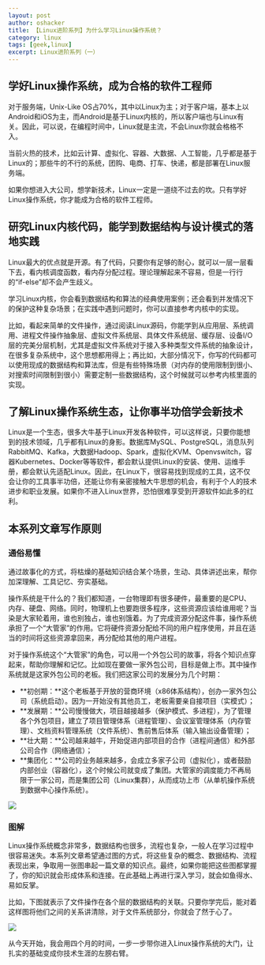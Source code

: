 ```yaml
---
layout: post 
author: oshacker
title: 【Linux进阶系列】为什么学习Linux操作系统？
category: linux
tags: [geek,linux]
excerpt: Linux进阶系列（一）
---
```


## 学好Linux操作系统，成为合格的软件工程师

对于服务端，Unix-Like OS占70%，其中以Linux为主；对于客户端，基本上以Android和iOS为主，而Android是基于Linux内核的，所以客户端也与Linux有关。因此，可以说，在编程时间中，Linux就是主流，不会Linux你就会格格不入。

当前火热的技术，比如云计算、虚拟化、容器、大数据、人工智能，几乎都是基于Linux的；那些牛的不行的系统，团购、电商、打车、快递，都是部署在Linux服务端。

如果你想进入大公司，想学新技术，Linux一定是一道绕不过去的坎。只有学好Linux操作系统，你才能成为合格的软件工程师。

## 研究Linux内核代码，能学到数据结构与设计模式的落地实践

Linux最大的优点就是开源。有了代码，只要你有足够的耐心，就可以一层一层看下去，看内核调度函数，看内存分配过程。理论理解起来不容易，但是一行行的“if-else”却不会产生歧义。

学习Linux内核，你会看到数据结构和算法的经典使用案例；还会看到并发情况下的保护这种复杂场景；在实践中遇到问题时，你可以直接参考内核中的实现。

比如，看起来简单的文件操作，通过阅读Linux源码，你能学到从应用层、系统调用、进程文件操作抽象层、虚拟文件系统层、具体文件系统层、缓存层、设备I/O层的完美分层机制，尤其是虚拟文件系统对于接入多种类型文件系统的抽象设计，在很多复杂系统中，这个思想都用得上；再比如，大部分情况下，你写的代码都可以使用现成的数据结构和算法库，但是有些特殊场景（对内存的使用限制到很小、对搜索时间限制到很小）需要定制一些数据结构，这个时候就可以参考内核里面的实现。

## 了解Linux操作系统生态，让你事半功倍学会新技术

Linux是一个生态，很多大牛基于Linux开发各种软件，可以这样说，只要你能想到的技术领域，几乎都有Linux的身影。数据库MySQL、PostgreSQL，消息队列RabbitMQ、Kafka，大数据Hadoop、Spark，虚拟化KVM、Openvswitch，容器Kubernetes、Docker等等软件，都会默认提供Linux的安装、使用、运维手册，都会默认先适配Linux。因此，在Linux下，很容易找到现成的工具，这不仅会让你的工具事半功倍，还能让你有亲密接触大牛思想的机会，有利于个人的技术进步和职业发展。如果你不进入Linux世界，恐怕很难享受到开源软件如此多的红利。

## 本系列文章写作原则

### 通俗易懂

通过故事化的方式，将枯燥的基础知识结合某个场景，生动、具体讲述出来，帮你加深理解、工具记忆、夯实基础。

操作系统是干什么的？我们都知道，一台物理即有很多硬件，最重要的是CPU、内存、硬盘、网络。同时，物理机上也要跑很多程序，这些资源应该给谁用呢？当染是大家轮着用，谁也别独占，谁也别饿着。为了完成资源分配这件事，操作系统承担了一个“大管家”的作用。它将硬件资源分配给不同的用户程序使用，并且在适当的时间将这些资源拿回来，再分配给其他的用户进程。

对于操作系统这个“大管家”的角色，可以用一个外包公司的故事，将各个知识点穿起来，帮助你理解和记忆。比如现在要做一家外包公司，目标是做上市。其中操作系统就是这家外包公司的老板。我们把这家公司的发展分为几个时期：
+ **初创期：**这个老板基于开放的营商环境（x86体系结构），创办一家外包公司（系统启动）。因为一开始没有其他员工，老板需要亲自接项目（实模式）；
+ **发展期：**公司慢慢做大，项目越接越多（保护模式、多进程），为了管理各个外包项目，建立了项目管理体系（进程管理）、会议室管理体系（内存管理）、文档资料管理系统（文件系统）、售前售后体系（输入输出设备管理）；
+ **壮大期：**公司越来越牛，开始促进内部项目的合作（进程间通信）和外部公司合作（网络通信）；
+ **集团化：**公司的业务越来越多，会成立多家子公司（虚拟化），或者鼓励内部创业（容器化），这个时候公司就变成了集团。大管家的调度能力不再局限于一家公司，而是集团公司（Linux集群），从而成功上市（从单机操作系统到数据中心操作系统）。

![](https://www.coderap.cn/assets/images/2020/07/linux1.jpeg)

### 图解

Linux操作系统概念非常多，数据结构也很多，流程也复杂，一般人在学习过程中很容易迷失。本系列文章希望通过图的方式，将这些复杂的概念、数据结构、流程表现出来，争取用一张图串起一篇文章的知识点。最终，如果你能把这些图都掌握了，你的知识就会形成体系和连接。在此基础上再进行深入学习，就会如鱼得水、易如反掌。

比如，下图就表示了文件操作在各个层的数据结构的关联。只要你学完后，能对着这样图将他们之间的关系讲清除，对于文件系统部分，你就会了然于心了。

![](https://www.coderap.cn/assets/images/2020/07/linux2.jpeg)

从今天开始，我会用四个月的时间，一步一步带你进入Linux操作系统的大门，让扎实的基础变成你技术生涯的左膀右臂。